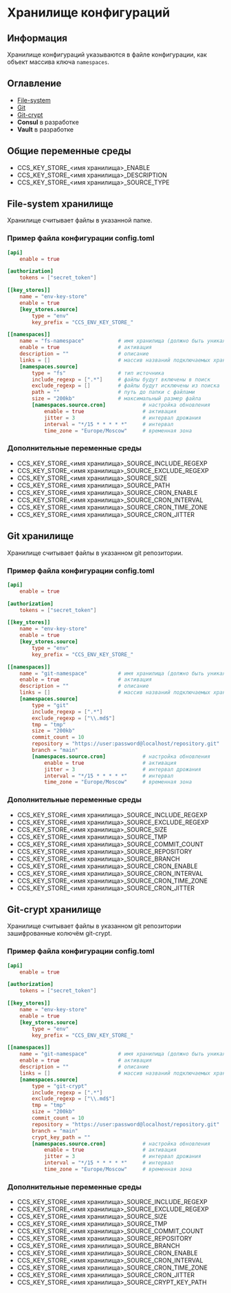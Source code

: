 # Хранилище конфигураций

## Информация

Хранилище конфигураций указываются в файле конфигурации, как объект массива ключа `namespaces`.

## Оглавление

- [File-system](#fs)
- [Git](#git)
- [Git-crypt](#git-crypt)
- **Consul** в разработке
- **Vault** в разработке

## Общие переменные среды

- CCS_KEY_STORE_<имя хранилища>_ENABLE
- CCS_KEY_STORE_<имя хранилища>_DESCRIPTION
- CCS_KEY_STORE_<имя хранилища>_SOURCE_TYPE

## <a name="fs"></a> File-system хранилище

Хранилище считывает файлы в указанной папке.

### Пример файла конфигурации config.toml

```toml
[api]
    enable = true

[authorization]
    tokens = ["secret_token"]

[[key_stores]]
    name = "env-key-store"
    enable = true
    [key_stores.source]
        type = "env"
        key_prefix = "CCS_ENV_KEY_STORE_"

[[namespaces]]
    name = "fs-namespace"           # имя хранилища (должно быть уникальным)
    enable = true                   # активация
    description = ""                # описание
    links = []                      # массив названий подключаемых хранилищ ключей
    [namespaces.source]
        type = "fs"                 # тип источника
        include_regexp = [".*"]     # файлы будут включены в поиск        
        exclude_regexp = []         # файлы будут исключены из поиска
        path = ""                   # путь до папки с файлами
        size = "200kb"              # максимальный размер файла
        [namespaces.source.cron]            # настройка обновления
            enable = true                   # активация
            jitter = 3                      # интервал дрожания
            interval = "*/15 * * * * *"     # интервал
            time_zone = "Europe/Moscow"     # временная зона
```

### Дополнительные переменные среды

- CCS_KEY_STORE_<имя хранилища>_SOURCE_INCLUDE_REGEXP
- CCS_KEY_STORE_<имя хранилища>_SOURCE_EXCLUDE_REGEXP
- CCS_KEY_STORE_<имя хранилища>_SOURCE_SIZE
- CCS_KEY_STORE_<имя хранилища>_SOURCE_PATH
- CCS_KEY_STORE_<имя хранилища>_SOURCE_CRON_ENABLE
- CCS_KEY_STORE_<имя хранилища>_SOURCE_CRON_INTERVAL
- CCS_KEY_STORE_<имя хранилища>_SOURCE_CRON_TIME_ZONE
- CCS_KEY_STORE_<имя хранилища>_SOURCE_CRON_JITTER

## <a name="git"></a> Git хранилище

Хранилище считывает файлы в указанном git репозитории.

### Пример файла конфигурации config.toml

```toml
[api]
    enable = true

[authorization]
    tokens = ["secret_token"]

[[key_stores]]
    name = "env-key-store"
    enable = true
    [key_stores.source]
        type = "env"
        key_prefix = "CCS_ENV_KEY_STORE_"

[[namespaces]]
    name = "git-namespace"          # имя хранилища (должно быть уникальным)
    enable = true                   # активация
    description = ""                # описание
    links = []                      # массив названий подключаемых хранилищ ключей
    [namespaces.source]
        type = "git"                                                    # тип источника
        include_regexp = [".*"]                                         # файлы будут включены в поиск        
        exclude_regexp = ["\\.md$"]                                     # файлы будут исключены из поиска
        tmp = "tmp"                                                     # временная папка
        size = "200kb"                                                  # максимальный размер файла
        commit_count = 10                                               # количество хранимых коммитов
        repository = "https://user:password@localhost/repository.git"   # репозиторий
        branch = "main"                                                 # ветка репозитория
        [namespaces.source.cron]            # настройка обновления
            enable = true                   # активация
            jitter = 3                      # интервал дрожания
            interval = "*/15 * * * * *"     # интервал
            time_zone = "Europe/Moscow"     # временная зона
```

### Дополнительные переменные среды

- CCS_KEY_STORE_<имя хранилища>_SOURCE_INCLUDE_REGEXP
- CCS_KEY_STORE_<имя хранилища>_SOURCE_EXCLUDE_REGEXP
- CCS_KEY_STORE_<имя хранилища>_SOURCE_SIZE
- CCS_KEY_STORE_<имя хранилища>_SOURCE_TMP
- CCS_KEY_STORE_<имя хранилища>_SOURCE_COMMIT_COUNT
- CCS_KEY_STORE_<имя хранилища>_SOURCE_REPOSITORY
- CCS_KEY_STORE_<имя хранилища>_SOURCE_BRANCH
- CCS_KEY_STORE_<имя хранилища>_SOURCE_CRON_ENABLE
- CCS_KEY_STORE_<имя хранилища>_SOURCE_CRON_INTERVAL
- CCS_KEY_STORE_<имя хранилища>_SOURCE_CRON_TIME_ZONE
- CCS_KEY_STORE_<имя хранилища>_SOURCE_CRON_JITTER

## <a name="git-crypt"></a> Git-crypt хранилище

Хранилище считывает файлы в указанном git репозитории зашифрованные колючём git-crypt.

### Пример файла конфигурации config.toml

```toml
[api]
    enable = true

[authorization]
    tokens = ["secret_token"]

[[key_stores]]
    name = "env-key-store"
    enable = true
    [key_stores.source]
        type = "env"
        key_prefix = "CCS_ENV_KEY_STORE_"

[[namespaces]]
    name = "git-namespace"          # имя хранилища (должно быть уникальным)
    enable = true                   # активация
    description = ""                # описание
    links = []                      # массив названий подключаемых хранилищ ключей
    [namespaces.source]
        type = "git-crypt"                                              # тип источника
        include_regexp = [".*"]                                         # файлы будут включены в поиск        
        exclude_regexp = ["\\.md$"]                                     # файлы будут исключены из поиска
        tmp = "tmp"                                                     # временная папка
        size = "200kb"                                                  # максимальный размер файла
        commit_count = 10                                               # количество хранимых коммитов
        repository = "https://user:password@localhost/repository.git"   # репозиторий
        branch = "main"                                                 # ветка репозитория
        crypt_key_path = ""                                             # путь к ключу репозитория
        [namespaces.source.cron]            # настройка обновления
            enable = true                   # активация
            jitter = 3                      # интервал дрожания
            interval = "*/15 * * * * *"     # интервал
            time_zone = "Europe/Moscow"     # временная зона
```

### Дополнительные переменные среды

- CCS_KEY_STORE_<имя хранилища>_SOURCE_INCLUDE_REGEXP
- CCS_KEY_STORE_<имя хранилища>_SOURCE_EXCLUDE_REGEXP
- CCS_KEY_STORE_<имя хранилища>_SOURCE_SIZE
- CCS_KEY_STORE_<имя хранилища>_SOURCE_TMP
- CCS_KEY_STORE_<имя хранилища>_SOURCE_COMMIT_COUNT
- CCS_KEY_STORE_<имя хранилища>_SOURCE_REPOSITORY
- CCS_KEY_STORE_<имя хранилища>_SOURCE_BRANCH
- CCS_KEY_STORE_<имя хранилища>_SOURCE_CRON_ENABLE
- CCS_KEY_STORE_<имя хранилища>_SOURCE_CRON_INTERVAL
- CCS_KEY_STORE_<имя хранилища>_SOURCE_CRON_TIME_ZONE
- CCS_KEY_STORE_<имя хранилища>_SOURCE_CRON_JITTER
- CCS_KEY_STORE_<имя хранилища>_SOURCE_CRYPT_KEY_PATH

